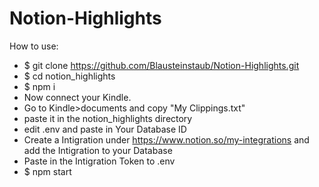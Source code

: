 # Notion-Highlights
How to use:

- $ git clone https://github.com/Blausteinstaub/Notion-Highlights.git
- $ cd notion_highlights
- $ npm i
- Now connect your Kindle.
- Go to Kindle>documents and copy "My Clippings.txt"
- paste it in the notion_highlights directory
- edit .env and paste in Your Database ID
- Create a Intigration under https://www.notion.so/my-integrations and add the Intigration to your Database
- Paste in the Intigration Token to .env
- $ npm start

